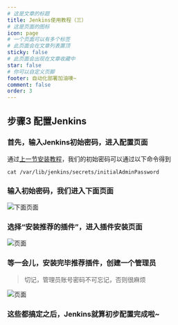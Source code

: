 ```yaml
---
# 这是文章的标题
title: Jenkins使用教程（三）
# 这是页面的图标
icon: page
# 一个页面可以有多个标签
# 此页面会在文章列表置顶
sticky: false
# 此页面会出现在文章收藏中
star: false
# 你可以自定义页脚
footer: 自动化部署加油噢~
comment: false
order: 3
---
```


## 步骤3 配置Jenkins

### 首先，输入Jenkins初始密码，进入配置页面
通过[上一节安装教程](./step2/)，我们的初始密码可以通过以下命令得到
```
cat /var/lib/jenkins/secrets/initialAdminPassword
```
### 输入初始密码，我们进入下面页面

![下面页面](https://7975-yun-perchecc-0g61b518534c76a2-1312947192.tcb.qcloud.la/yun-blog/jenkins/Snipaste_2022-07-16_19-46-51.bmp?sign=7b4b02c08e35678a4dfae54d037a54ef&t=1657975692)

### 选择“安装推荐的插件”，进入插件安装页面

![页面](https://7975-yun-perchecc-0g61b518534c76a2-1312947192.tcb.qcloud.la/yun-blog/jenkins/Snipaste_2022-07-16_19-50-23.bmp?sign=cbf8c50295f0b60274050f3c91abef38&t=1657975724)

### 等一会儿，安装完毕推荐插件，创建一个管理员
> 切记，管理员账号密码不可忘记，否则很麻烦

![页面](https://7975-yun-perchecc-0g61b518534c76a2-1312947192.tcb.qcloud.la/yun-blog/jenkins/Snipaste_2022-07-16_19-52-25.bmp?sign=6bf4e452c41d1bbd1c893fba46cfe04b&t=1657975744)

### 这些都搞定之后，Jenkins就算初步配置完成啦~